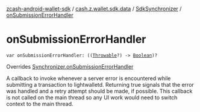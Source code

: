 [zcash-android-wallet-sdk](../../index.md) / [cash.z.wallet.sdk.data](../index.md) / [SdkSynchronizer](index.md) / [onSubmissionErrorHandler](./on-submission-error-handler.md)

# onSubmissionErrorHandler

`var onSubmissionErrorHandler: ((`[`Throwable`](https://kotlinlang.org/api/latest/jvm/stdlib/kotlin/-throwable/index.html)`?) -> `[`Boolean`](https://kotlinlang.org/api/latest/jvm/stdlib/kotlin/-boolean/index.html)`)?`

Overrides [Synchronizer.onSubmissionErrorHandler](../-synchronizer/on-submission-error-handler.md)

A callback to invoke whenever a server error is encountered while submitting a transaction to lightwalletd.
Returning true signals that the error was handled and a retry attempt should be made, if possible. This callback
is not called on the main thread so any UI work would need to switch context to the main thread.

